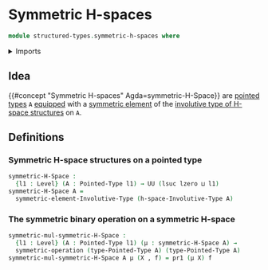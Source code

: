 # Symmetric H-spaces

```agda
module structured-types.symmetric-h-spaces where
```

<details><summary>Imports</summary>

```agda
open import foundation.dependent-pair-types
open import foundation.symmetric-operations
open import foundation.universe-levels

open import structured-types.involutive-type-of-h-space-structures
open import structured-types.pointed-types
open import structured-types.symmetric-elements-involutive-types
```

</details>

## Idea

{{#concept "Symmetric H-spaces" Agda=symmetric-H-Space}} are
[pointed types](structured-types.pointed-types.md) `A`
[equipped](foundation.structure.md) with a
[symmetric element](structured-types.symmetric-elements-involutive-types.md) of
the
[involutive type of H-space structures](structured-types.involutive-type-of-h-space-structures.md)
on `A`.

## Definitions

### Symmetric H-space structures on a pointed type

```agda
symmetric-H-Space :
  {l1 : Level} (A : Pointed-Type l1) → UU (lsuc lzero ⊔ l1)
symmetric-H-Space A =
  symmetric-element-Involutive-Type (h-space-Involutive-Type A)
```

### The symmetric binary operation on a symmetric H-space

```agda
symmetric-mul-symmetric-H-Space :
  {l1 : Level} (A : Pointed-Type l1) (μ : symmetric-H-Space A) →
  symmetric-operation (type-Pointed-Type A) (type-Pointed-Type A)
symmetric-mul-symmetric-H-Space A μ (X , f) = pr1 (μ X) f
```
